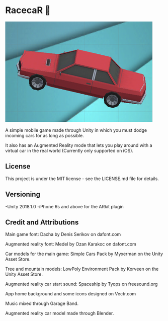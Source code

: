 # RacecaR :car:

![RacecaR logo](/Assets/Background/Icon.png)

A simple mobile game made through Unity in which you must dodge incoming cars for as long as possible. 

It also has an Augmented Reality mode that lets you play around with a virtual car in the real world (Currently only supported on iOS).

## License
This project is under the MIT license - see the LICENSE.md file for details.

## Versioning
-Unity 2018.1.0
-iPhone 6s and above for the ARkit plugin

## Credit and Attributions

Main game font: Dacha by Denis Serikov on dafont.com

Augmented reality font: Medel by Ozan Karakoc on dafont.com

Car models for the main game: Simple Cars Pack by Myxerman on the Unity Asset Store.

Tree and mountain models: LowPoly Environment Pack by Korveen on the Unity Asset Store.

Augmented reality car start sound: Spaceship by Tyops on freesound.org 

App home background and some icons designed on Vectr.com

Music mixed through Garage Band.

Augmented reality car model made through Blender.

